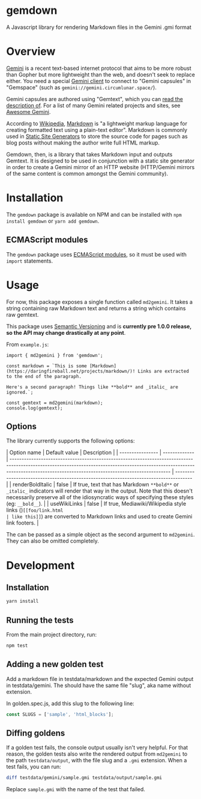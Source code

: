 # gemdown

A Javascript library for rendering Markdown files in the Gemini .gmi format

# Overview

[Gemini](https://gemini.circumlunar.space/) is a recent text-based internet protocol that aims to be more robust than Gopher but more lightweight than the web, and doesn't seek to replace either. You need a special [Gemini client](https://github.com/kr1sp1n/awesome-gemini#clients) to connect to "Gemini capsules" in "Gemspace" (such as `gemini://gemini.circumlunar.space/`).

Gemini capsules are authored using "Gemtext", which you can [read the description of](https://gemini.circumlunar.space/docs/gemtext.gmi). For a list of many Gemini related projects and sites, see [Awesome Gemini](https://github.com/kr1sp1n/awesome-gemini).

According to [Wikipedia](https://en.wikipedia.org/wiki/Markdown), [Markdown](https://daringfireball.net/projects/markdown/) is "a lightweight markup language for creating formatted text using a plain-text editor". Markdown is commonly used in [Static Site Generators](https://www.cloudflare.com/learning/performance/static-site-generator/) to store the source code for pages such as blog posts without making the author write full HTML markup.

Gemdown, then, is a library that takes Markdown input and outputs Gemtext. It is designed to be used in conjunction with a static site generator in order to create a Gemini mirror of an HTTP website (HTTP/Gemini mirrors of the same content is common amongst the Gemini community).

# Installation

The `gemdown` package is available on NPM and can be installed with `npm install gemdown` or `yarn add gemdown`.

## ECMAScript modules

The `gemdown` package uses [ECMAScript modules](https://nodejs.org/api/esm.html), so it must be used with `import` statements.

# Usage

For now, this package exposes a single function called `md2gemini`. It takes a string containing raw Markdown text and returns a string which contains raw gemtext.

This package uses [Semantic Versioning](https://semver.org/) and is **currently pre 1.0.0 release, so the API may change drastically at any point**.

From `example.js`:

```
import { md2gemini } from 'gemdown';

const markdown = `This is some [Markdown](https://daringfireball.net/projects/markdown/)! Links are extracted to the end of the paragraph.

Here's a second paragraph! Things like **bold** and _italic_ are ignored.`;

const gemtext = md2gemini(markdown);
console.log(gemtext);
```

## Options

The library currently supports the following options:

| Option name      | Default value | Description                                                                                                                                                                                                                    |
| ---------------- | ------------- | ------------------------------------------------------------------------------------------------------------------------------------------------------------------------------------------------------------------------------ | ------------------------------------------------------------------------------------- |
| renderBoldItalic | false         | If true, text that has Markdown `**bold**` or `_italic_` indicators will render that way in the output. Note that this doesn't necessarily preserve all of the idiosyncratic ways of specifying these styles (eg: `__bold__`). |
| useWikiLinks     | false         | If true, Mediawiki/Wikipedia style links ()`[[foo/link.html                                                                                                                                                                    | like this]]`) are converted to Markdown links and used to create Gemini link footers. |

The can be passed as a simple object as the second argument to `md2gemini`. They can also be omitted completely.

# Development

## Installation

```bash
yarn install
```

## Running the tests

From the main project directory, run:

```bash
npm test
```

## Adding a new golden test

Add a markdown file in testdata/markdown and the expected Gemini output in testdata/gemini.
The should have the same file "slug", aka name without extension.

In golden.spec.js, add this slug to the following line:

```js
const SLUGS = ['sample', 'html_blocks'];
```

## Diffing goldens

If a golden test fails, the console output usually isn't very helpful. For that reason, the golden tests also write the rendered output from `md2gemini` to the path `testdata/output`, with the file slug and a `.gmi` extension. When a test fails, you can run:

```bash
diff testdata/gemini/sample.gmi testdata/output/sample.gmi
```

Replace `sample.gmi` with the name of the test that failed.
